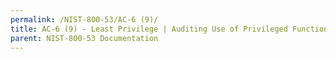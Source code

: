 ```yaml
---
permalink: /NIST-800-53/AC-6 (9)/
title: AC-6 (9) - Least Privilege | Auditing Use of Privileged Functions
parent: NIST-800-53 Documentation
---
```

